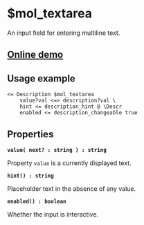 # $mol_textarea

An input field for entering multiline text.

## [Online demo](https://mol.hyoo.ru/#!section=demos/readme/demo=mol_textarea_demo)

## Usage example

```tree
<= Description $mol_textarea
	value?val <=> description?val \
	hint <= description_hint @ \Descr
	enabled <= description_changeable true
```

## Properties

**`value( next? : string ) : string`**

Property `value` is a currently displayed text.

**`hint() : string`**

Placeholder text in the absence of any value.

**`enabled() : boolean`**

Whether the input is interactive.
